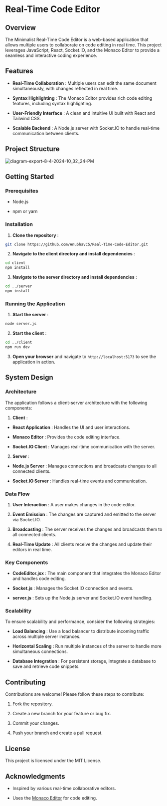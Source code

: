 # Real-Time Code Editor 

## Overview 

The Minimalist Real-Time Code Editor is a web-based application that allows multiple users to collaborate on code editing in real time. This project leverages JavaScript, React, Socket.IO, and the Monaco Editor to provide a seamless and interactive coding experience.

## Features 
 
- **Real-Time Collaboration** : Multiple users can edit the same document simultaneously, with changes reflected in real time.
 
- **Syntax Highlighting** : The Monaco Editor provides rich code editing features, including syntax highlighting.
 
- **User-Friendly Interface** : A clean and intuitive UI built with React and Tailwind CSS.
 
- **Scalable Backend** : A Node.js server with Socket.IO to handle real-time communication between clients.


## Project Structure 

![diagram-export-8-4-2024-10_32_24-PM](https://github.com/user-attachments/assets/f585c194-e8bc-4617-b4c2-a60d8fd35cd6)



## Getting Started 

### Prerequisites 

- Node.js

- npm or yarn

### Installation 
 
1. **Clone the repository** :

```sh
git clone https://github.com/AnubhavC5/Real-Time-Code-Editor.git
```
 
2. **Navigate to the client directory and install dependencies** :

```sh
cd client
npm install
```
 
3. **Navigate to the server directory and install dependencies** :

```sh
cd ../server
npm install
```

### Running the Application 
 
1. **Start the server** :

```sh
node server.js
```
 
2. **Start the client** :

```sh
cd ../client
npm run dev
```
 
3. **Open your browser**  and navigate to `http://localhost:5173` to see the application in action.

## System Design 

### Architecture 

The application follows a client-server architecture with the following components:
 
1. **Client** : 
  - **React Application** : Handles the UI and user interactions.
 
  - **Monaco Editor** : Provides the code editing interface.
 
  - **Socket.IO Client** : Manages real-time communication with the server.
 
2. **Server** : 
  - **Node.js Server** : Manages connections and broadcasts changes to all connected clients.
 
  - **Socket.IO Server** : Handles real-time events and communication.

### Data Flow 
 
1. **User Interaction** : A user makes changes in the code editor.
 
2. **Event Emission** : The changes are captured and emitted to the server via Socket.IO.
 
3. **Broadcasting** : The server receives the changes and broadcasts them to all connected clients.
 
4. **Real-Time Update** : All clients receive the changes and update their editors in real time.

### Key Components 
 
- **CodeEditor.jsx** : The main component that integrates the Monaco Editor and handles code editing.
 
- **Socket.js** : Manages the Socket.IO connection and events.
 
- **server.js** : Sets up the Node.js server and Socket.IO event handling.

### Scalability 

To ensure scalability and performance, consider the following strategies:
 
- **Load Balancing** : Use a load balancer to distribute incoming traffic across multiple server instances.
 
- **Horizontal Scaling** : Run multiple instances of the server to handle more simultaneous connections.
 
- **Database Integration** : For persistent storage, integrate a database to save and retrieve code snippets.

## Contributing 

Contributions are welcome! Please follow these steps to contribute:

1. Fork the repository.

2. Create a new branch for your feature or bug fix.

3. Commit your changes.

4. Push your branch and create a pull request.

## License 

This project is licensed under the MIT License.

## Acknowledgments 

- Inspired by various real-time collaborative editors.
 
- Uses the [Monaco Editor]()  for code editing.
